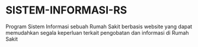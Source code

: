 # SISTEM-INFORMASI-RS
Program Sistem Informasi sebuah Rumah Sakit berbasis website yang dapat memudahkan segala keperluan terkait pengobatan dan informasi di Rumah Sakit 
